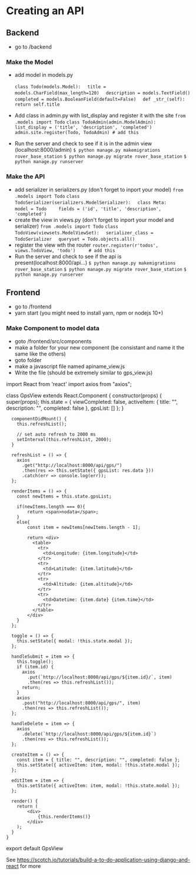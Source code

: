 # Creating an API

## Backend
* go to /backend

### Make the Model
* add model in models.py

    `class Todo(models.Model):`
    `  title = models.CharField(max_length=120)`
    `  description = models.TextField()`
    `  completed = models.BooleanField(default=False)`
    `  def _str_(self):`
    `    return self.title`

* Add class in admin.py with list_display and register it with the site
    `from .models import Todo`
    `class TodoAdmin(admin.ModelAdmin):`
    `  list_display = ('title', 'description', 'completed')`
    `admin.site.register(Todo, TodoAdmin) # add this`
* Run the server and check to see if it is in the admin view (localhost:8000/admin)
    `$ python manage.py makemigrations rover_base_station`
    `$ python manage.py migrate rover_base_station`
    `$ python manage.py runserver`

### Make the API
* add serializer in serializers.py (don't forget to inport your model)
    `from .models import Todo`
    `class TodoSerializer(serializers.ModelSerializer):`
    `  class Meta:`
    `    model = Todo`
    `    fields = ('id', 'title', 'description', 'completed')`
* create the view in views.py (don't forget to inport your model and serializer)
    `from .models import Todo`
    `class TodoView(viewsets.ModelViewSet):`
    `  serializer_class = TodoSerializer`
    `  queryset = Todo.objects.all()`
* register the view wth the router
    `router.register(r'todos', views.TodoView, 'todo')     # add this`
* Run the server and check to see if the api is present(localhost:8000/api...)
    `$ python manage.py makemigrations rover_base_station`
    `$ python manage.py migrate rover_base_station`
    `$ python manage.py runserver`

## Frontend
* go to /frontend
* yarn start (you might need to install yarn, npm or nodejs 10+)

### Make Component to model data
* goto /frontend/src/components
* make a folder for your new component (be consistant and name it the same like the others)
* goto folder
* make a javascript file named apiname_view.js
* Write the file (should be extremely similar to gps_view.js)

import React from 'react'
import axios from "axios";

class GpsView extends React.Component {
    constructor(props) {
        super(props);
        this.state = {
          viewCompleted: false,
          activeItem: {
            title: "",
            description: "",
            completed: false
          },
          gpsList: []
        };
      }
      
      componentDidMount() {
        this.refreshList();

        // set auto refresh to 2000 ms
        setInterval(this.refreshList, 2000);
      }
    
      refreshList = () => {
        axios
          .get("http://localhost:8000/api/gps/")
          .then(res => this.setState({ gpsList: res.data }))
          .catch(err => console.log(err));
      };
    
      renderItems = () => {
        const newItems = this.state.gpsList;
        
        if(newItems.length === 0){
            return <span>nodata</span>;
        }
        else{
            const item = newItems[newItems.length - 1];
            
            return <div>
              <table>
                <tr>
                  <td>Longitude: {item.longitude}</td>
                </tr>
                <tr>
                  <td>Latitude: {item.latitude}</td>
                </tr>
                <tr>
                  <td>Altitude: {item.altitude}</td>
                </tr>
                <tr>
                  <td>Datetime: {item.date} {item.time}</td>
                </tr>
              </table>
            </div>
        }
      };
    
      toggle = () => {
        this.setState({ modal: !this.state.modal });
      };
    
      handleSubmit = item => {
        this.toggle();
        if (item.id) {
          axios
            .put(`http://localhost:8000/api/gps/${item.id}/`, item)
            .then(res => this.refreshList());
          return;
        }
        axios
          .post("http://localhost:8000/api/gps/", item)
          .then(res => this.refreshList());
      };
    
      handleDelete = item => {
        axios
          .delete(`http://localhost:8000/api/gps/${item.id}`)
          .then(res => this.refreshList());
      };
    
      createItem = () => {
        const item = { title: "", description: "", completed: false };
        this.setState({ activeItem: item, modal: !this.state.modal });
      };
    
      editItem = item => {
        this.setState({ activeItem: item, modal: !this.state.modal });
      };
    
      render() {
        return (
            <div>
                {this.renderItems()}
            </div>
        );
      }
    }

export default GpsView

See https://scotch.io/tutorials/build-a-to-do-application-using-django-and-react for more
